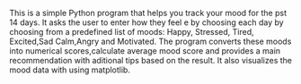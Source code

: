 This is a simple Python program that helps you track your mood for the pst 14 days.
It asks the user to enter how they feel e by choosing each day by choosing from a predefined list of moods: Happy, Stressed, Tired, Excited,Sad Calm,Angry and Motivated.
The program converts these moods into numerical scores,calculate average mood score and provides a main recommendation with aditional tips based on the result.
It also visualizes the mood data with using matplotlib. 
